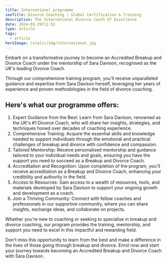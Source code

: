 ```yaml
---
title: International programme
seoTitle: Divorce Coaching | Global Certification & Training
description: The International Divorce Coach Of Excellence
date: 2024-03-29T11:52
type: article
tags:
  - article
heroImage: /static/img/international.jpg
---
```

Embark on a transformative journey to become an Accredited Breakup and Divorce Coach under the mentorship of Sara Davison, recognised as the UK's leading Divorce Coach.

Through our comprehensive training program, you'll receive unparalleled guidance and expertise from Sara Davison herself, leveraging her years of experience and proven methodologies in the field of divorce coaching.

## Here's what our programme offers:

1. Expert Guidance from the Best: Learn from Sara Davison, renowned as the UK's #1 Divorce Coach, who will share her insights, strategies, and techniques honed over decades of coaching experience.
2. Comprehensive Training: Acquire the essential skills and knowledge needed to support individuals through the emotional and practical challenges of breakup and divorce with confidence and compassion.
3. Tailored Mentorship: Receive personalised mentorship and guidance tailored to your individual needs and goals, ensuring you have the support you need to succeed as a Breakup and Divorce Coach.
4. Accreditation and Recognition: Upon completion of the program, you'll receive accreditation as a Breakup and Divorce Coach, enhancing your credibility and authority in the field.
5. Access to Resources: Gain access to a wealth of resources, tools, and materials developed by Sara Davison to support your ongoing growth and development as a coach.
6. Join a Thriving Community: Connect with fellow coaches and professionals in our supportive community, where you can share insights, exchange ideas, and collaborate on projects.

Whether you're new to coaching or seeking to specialise in breakup and divorce coaching, our program provides the training, mentorship, and support you need to excel in this impactful and rewarding field.

Don't miss this opportunity to learn from the best and make a difference in the lives of those going through breakup and divorce. Enrol now and start your journey towards becoming an Accredited Breakup and Divorce Coach with Sara Davison.
